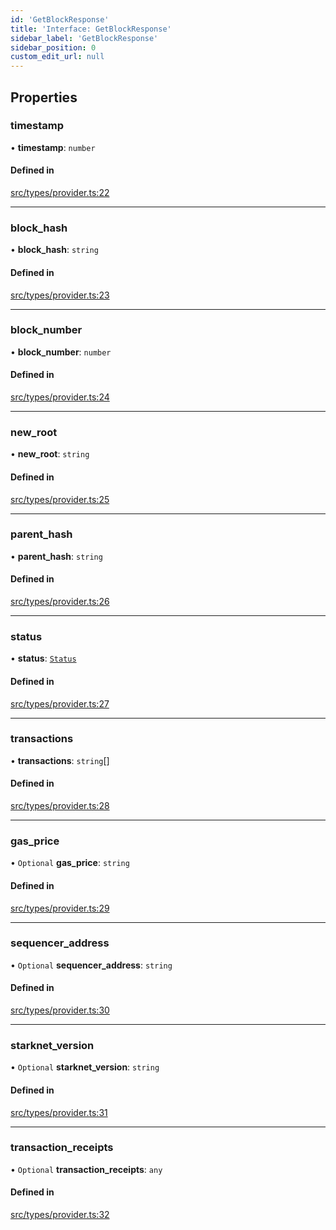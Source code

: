 ```yaml
---
id: 'GetBlockResponse'
title: 'Interface: GetBlockResponse'
sidebar_label: 'GetBlockResponse'
sidebar_position: 0
custom_edit_url: null
---
```


## Properties

### timestamp

• **timestamp**: `number`

#### Defined in

[src/types/provider.ts:22](https://github.com/notV4l/starknet.js/blob/47ca727/src/types/provider.ts#L22)

---

### block_hash

• **block_hash**: `string`

#### Defined in

[src/types/provider.ts:23](https://github.com/notV4l/starknet.js/blob/47ca727/src/types/provider.ts#L23)

---

### block_number

• **block_number**: `number`

#### Defined in

[src/types/provider.ts:24](https://github.com/notV4l/starknet.js/blob/47ca727/src/types/provider.ts#L24)

---

### new_root

• **new_root**: `string`

#### Defined in

[src/types/provider.ts:25](https://github.com/notV4l/starknet.js/blob/47ca727/src/types/provider.ts#L25)

---

### parent_hash

• **parent_hash**: `string`

#### Defined in

[src/types/provider.ts:26](https://github.com/notV4l/starknet.js/blob/47ca727/src/types/provider.ts#L26)

---

### status

• **status**: [`Status`](../modules.md#status)

#### Defined in

[src/types/provider.ts:27](https://github.com/notV4l/starknet.js/blob/47ca727/src/types/provider.ts#L27)

---

### transactions

• **transactions**: `string`[]

#### Defined in

[src/types/provider.ts:28](https://github.com/notV4l/starknet.js/blob/47ca727/src/types/provider.ts#L28)

---

### gas_price

• `Optional` **gas_price**: `string`

#### Defined in

[src/types/provider.ts:29](https://github.com/notV4l/starknet.js/blob/47ca727/src/types/provider.ts#L29)

---

### sequencer_address

• `Optional` **sequencer_address**: `string`

#### Defined in

[src/types/provider.ts:30](https://github.com/notV4l/starknet.js/blob/47ca727/src/types/provider.ts#L30)

---

### starknet_version

• `Optional` **starknet_version**: `string`

#### Defined in

[src/types/provider.ts:31](https://github.com/notV4l/starknet.js/blob/47ca727/src/types/provider.ts#L31)

---

### transaction_receipts

• `Optional` **transaction_receipts**: `any`

#### Defined in

[src/types/provider.ts:32](https://github.com/notV4l/starknet.js/blob/47ca727/src/types/provider.ts#L32)
